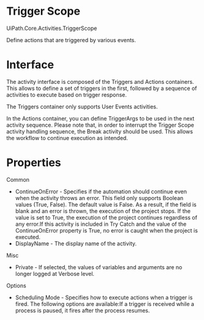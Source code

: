 ﻿# Trigger Scope

UiPath.Core.Activities.TriggerScope

Define actions that are triggered by various events.

# Interface

The activity interface is composed of the Triggers and Actions containers. This allows to define a set of triggers in the first, followed by a sequence of activities to execute based on trigger response.

The Triggers container only supports User Events activities.

In the Actions container, you can define TriggerArgs to be used in the next activity sequence. Please note that, in order to interrupt the Trigger Scope activity handling sequence, the Break activity should be used. This allows the workflow to continue execution as intended.

# Properties

Common

* ContinueOnError - Specifies if the automation should continue even when the activity throws an error. This field only supports Boolean values (True, False). The default value is False. As a result, if the field is blank and an error is thrown, the execution of the project stops. If the value is set to True, the execution of the project continues regardless of any error.If this activity is included in Try Catch and the value of the ContinueOnError property is True, no error is caught when the project is executed.
* DisplayName - The display name of the activity.

Misc

* Private - If selected, the values of variables and arguments are no longer logged at Verbose level.

Options

* Scheduling Mode - Specifies how to execute actions when a trigger is fired. The following options are available:If a trigger is received while a process is paused, it fires after the process resumes.
